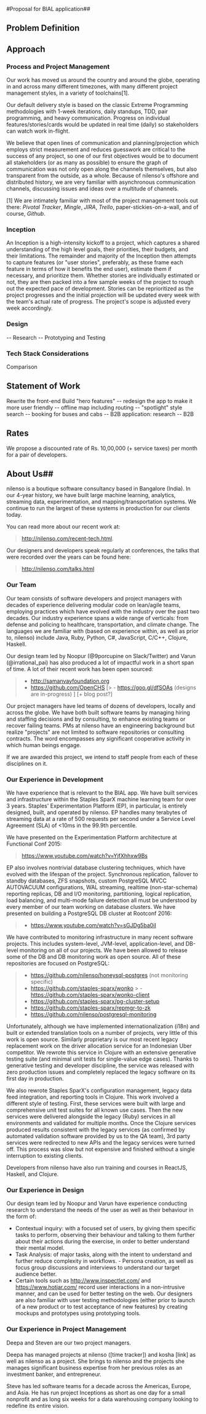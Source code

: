 #Proposal for BIAL application##

## Problem Definition ##

## Approach ##

### Process and Project Management ###
Our work has moved us around the country and around the globe, operating in and across many different timezones, with many different project management styles, in a variety of toolchains[1].  

Our default delivery style is based on the classic Extreme Programming methodologies with 1-week iterations, daily standups, TDD, pair programming, and heavy communication. Progress on individual features/stories/cards would be updated in real time (daily) so stakeholders can watch work in-flight.  

We believe that open lines of communication and planning/projection which employs strict measurement and reduces guesswork are critical to the success of any project, so one of our first objectives would be to document all stakeholders (or as many as possible) to ensure the graph of communication was not only open along the channels themselves, but also transparent from the outside, as a whole.  Because of nilenso's offshore and distributed history, we are very familiar with asynchronous communication channels, discussing issues and ideas over a multitude of channels.  

[1] We are intimately familiar with most of the project management tools out there: _Pivotal Tracker_, _Mingle_, _JIRA_, _Trello_, paper-stickies-on-a-wall, and of course, _Github_.  

### Inception ###
An Inception is a high-intensity kickoff to a project, which captures a shared understanding of the high level goals, their priorities, their budgets, and their limitations. The remainder and majority of the Inception then attempts to capture features (or "user stories", preferably, as these frame each feature in terms of how it benefits the end user), estimate them if necessary, and prioritize them. Whether stories are individually estimated or not, they are then packed into a few sample weeks of the project to rough out the expected pace of development. Stories can be reprioritized as the project progresses and the initial projection will be updated every week with the team's actual rate of progress. The project's scope is adjusted every week accordingly. 

### Design ###
-- Research
-- Prototyping and Testing

### Tech Stack Considerations ###
Comparison

## Statement of Work ##
Rewrite the front-end
Build "hero features"
-- redesign the app to make it more user friendly
-- offline map including routing
-- "spotlight" style search
-- booking for buses and cabs
-- B2B application: research
-- B2B

## Rates ##
We propose a discounted rate of Rs. 10,00,000 (+ service taxes) per month for a pair of developers.

## About Us##
nilenso is a boutique software consultancy based in Bangalore (India). In our 4-year history, we have built large machine learning, analytics, streaming data, experimentation, and mapping/transportation systems. We continue to run the largest of these systems in production for our clients today. 

You can read more about our recent work at:  
> http://nilenso.com/recent-tech.html.  

Our designers and developers speak regularly at conferences, the talks that were recorded over the years can be found here:  
> http://nilenso.com/talks.html  

### Our Team ###  
Our team consists of software developers and project managers with decades of experience delivering modular code on lean/agile teams, employing practices which have evolved with the industry over the past two decades.  Our industry experience spans a wide range of verticals: from defense and policing to healthcare, transportation, and climate change. The languages we are familiar with (based on experience within, as well as prior to, nilenso) include Java, Ruby, Python, C#, JavaScript, C/C++, Clojure, Haskell. 

Our design team led by Noopur (@9porcupine on Slack/Twitter) and Varun (@irrational_pai) has also produced a lot of impactful work in a short span of time. A lot of their recent work has been open sourced:  
> - http://samanvayfoundation.org 
> - https://github.com/OpenCHS 
[> - https://goo.gl/dfSOAs (designs are in-progress) ] [+ blog post?]

Our project managers have led teams of dozens of developers, locally and across the globe. We have both built software teams by managing hiring and staffing decisions and by consulting, to enhance existing teams or recover failing teams. PMs at nilenso have an engineering background but realize "projects" are not limited to software repositories or consulting contracts. The word encompasses any significant cooperative activity in which human beings engage.  

If we are awarded this project, we intend to staff people from each of these disciplines on it.  

### Our Experience in Development ###  
We have experience that is relevant to the BIAL app.  We have built services and infrastructure within the Staples SparX machine learning team for over 3 years. Staples' Experimentation Platform (EP), in particular, is entirely designed, built, and operated by nilenso. EP handles many terabytes of streaming data at a rate of 500 requests per second under a Service Level Agreement (SLA) of <10ms in the 99.9th percentile. 

We have presented on the Experimentation Platform architecture at Functional Conf 2015:  
> https://www.youtube.com/watch?v=YjfXhhxw9Bs  

EP also involves nontrivial database clustering techniques, which have evolved with the lifespan of the project. Synchronous replication, failover to standby databases, ZFS snapshots, custom PostgreSQL MVCC AUTOVACUUM configurations, WAL streaming, realtime (non-star-schema) reporting replicas, DB and I/O monitoring, partitioning, logical replication, load balancing, and multi-mode failure detection all must be understood by every member of our team working on database clusters.  We have presented on building a PostgreSQL DB cluster at Rootconf 2016:  
> - https://www.youtube.com/watch?v=sGJDg5ba0iI  

We have contributed to monitoring infrastructure in many recent software projects. This includes system-level, JVM-level, application-level, and DB-level monitoring on all of our projects. We have been allowed to release some of the DB and DB monitoring work as open source. All of these repositories are focused on PostgreSQL: 
> - https://github.com/nilenso/honeysql-postgres (not monitoring specific) 
> - https://github.com/staples-sparx/wonko > - https://github.com/staples-sparx/wonko-client 
> - https://github.com/staples-sparx/pg-cluster-setup 
> - https://github.com/staples-sparx/repmgr-to-zk 
> - https://github.com/nilenso/postgresql-monitoring  

Unfortunately, although we have implemented internationalization (i18n) and built or extended translation tools on a number of projects, very little of this work is open source.  Similarly proprietary is our most recent legacy replacement work on the driver allocation service for an Indonesian Uber competitor. We rewrote this service in Clojure with an extensive generative testing suite (and minimal unit tests for single-value edge cases). Thanks to generative testing and developer discipline, the service was released with zero production issues and completely replaced the legacy software on its first day in production.  

We also rewrote Staples SparX's configuration management, legacy data feed integration, and reporting tools in Clojure. This work involved a different style of testing. First, these services were built with large and comprehensive unit test suites for all known use cases. Then the new services were delivered alongside the legacy (Ruby) services in all environments and validated for multiple months. Once the Clojure services produced results consistent with the legacy services (as confirmed by automated validation software provided by us to the QA team), 3rd party services were redirected to new APIs and the legacy services were turned off. This process was slow but not expensive and finished without a single interruption to existing clients.  

Developers from nilenso have also run training and courses in ReactJS, Haskell, and Clojure.  

### Our Experience in Design ###  

Our design team led by Noopur and Varun have experience conducting research to understand the needs of the user as well as their behaviour in the form of: 
 - Contextual inquiry: with a focused set of users, by giving them specific tasks to perform, observing their behaviour and talking to them further about their actions during the exercise, in order to better understand their mental model. 
- Task Analysis: of major tasks, along with the intent to understand and further reduce complexity in workflows. - Persona creation, as well as focus group discussions and interviews to understand our target audience better. 
- Certain tools such as http://www.inspectlet.com/ and https://www.hotjar.com/ record user interactions in a non-intrusive manner, and can be used for better testing on the web.  Our designers are also familiar with user testing methodologies (either prior to launch of a new product or to test acceptance of new features) by creating mockups and prototypes using prototyping tools. 

### Our Experience in Project Management ###  
Deepa and Steven are our two project managers. 

Deepa has managed projects at nilenso ([time tracker]) and kosha [link] as well as nilenso as a project. She brings to nilenso and the projects she manages significant business expertise from her previous roles as an investment banker, and entrepreneur.

Steve has led software teams for a decade across the Americas, Europe, and Asia. He has run project Inceptions as short as one day for a small nonprofit and as long six weeks for a data warehousing company looking to redefine its entire vision.  









